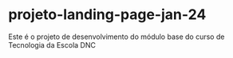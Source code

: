 # projeto-landing-page-jan-24
Este é o projeto de desenvolvimento do módulo base do curso de Tecnologia da Escola DNC 
